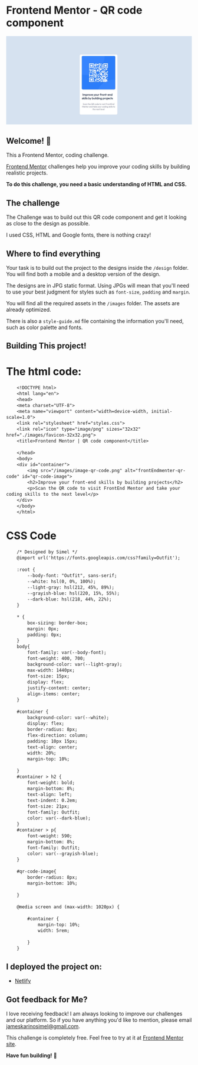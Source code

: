 # Frontend Mentor - QR code component

![Design preview for the QR code component coding challenge](./design/preview.jpg)

## Welcome! 👋

This a Frontend Mentor, coding challenge.

[Frontend Mentor](https://www.frontendmentor.io) challenges help you improve your coding skills by building realistic projects.

**To do this challenge, you need a basic understanding of HTML and CSS.**

## The challenge

The Challenge was to build out this QR code component and get it looking as close to the design as possible.

I used CSS, HTML and Google fonts, there is nothing crazy!

## Where to find everything

Your task is to build out the project to the designs inside the `/design` folder. You will find both a mobile and a desktop version of the design. 

The designs are in JPG static format. Using JPGs will mean that you'll need to use your best judgment for styles such as `font-size`, `padding` and `margin`. 

You will find all the required assets in the `/images` folder. The assets are already optimized.

There is also a `style-guide.md` file containing the information you'll need, such as color palette and fonts.

## Building This project!
# The html code:
```
    <!DOCTYPE html>
    <html lang="en">
    <head>
    <meta charset="UTF-8">
    <meta name="viewport" content="width=device-width, initial-scale=1.0">
    <link rel="stylesheet" href="styles.css">
    <link rel="icon" type="image/png" sizes="32x32" href="./images/favicon-32x32.png">
    <title>Frontend Mentor | QR code component</title>

    </head>
    <body>  
    <div id="container">
        <img src="/images/image-qr-code.png" alt="frontEndmenter-qr-code" id="qr-code-image">
        <h2>Improve your front-end skills by building projects</h2>
        <p>Scan the QR code to visit FrontEnd Mentor and take your coding skills to the next level</p>
    </div>
    </body>
    </html>
```
# CSS Code
```
    /* Designed by Simel */
    @import url('https://fonts.googleapis.com/css?family=Outfit');

    :root {
        --body-font: "Outfit", sans-serif;
        --white: hsl(0, 0%, 100%);
        --light-gray: hsl(212, 45%, 89%);
        --grayish-blue: hsl(220, 15%, 55%);
        --dark-blue: hsl(218, 44%, 22%);
    }

    * {
        box-sizing: border-box;
        margin: 0px;
        padding: 0px;
    }
    body{
        font-family: var(--body-font);
        font-weight: 400, 700;
        background-color: var(--light-gray);
        max-width: 1440px;
        font-size: 15px;
        display: flex;
        justify-content: center;
        align-items: center;
    }

    #container {
        background-color: var(--white);
        display: flex;
        border-radius: 8px;
        flex-direction: column;
        padding: 10px 15px;
        text-align: center;
        width: 20%;
        margin-top: 10%;
        
    }
    #container > h2 {
        font-weight: bold;
        margin-bottom: 8%;
        text-align: left;
        text-indent: 0.2em;
        font-size: 21px;
        font-family: Outfit;
        color: var(--dark-blue);
    }
    #container > p{
        font-weight: 590;
        margin-bottom: 8%;
        font-family: Outfit;
        color: var(--grayish-blue);
    }

    #qr-code-image{
        border-radius: 8px;
        margin-bottom: 10%;
        
    }

    @media screen and (max-width: 1020px) {
            
        #container {
            margin-top: 10%;
            width: 5rem;

        } 
    }
```

## I deployed the project on:

- [Netlify](https://bestqrcode-frontend-mentor.netlify.app/)

## Got feedback for Me?

I love receiving feedback! I am always looking to improve our challenges and our platform. So if you have anything you'd like to mention, please email jameskarinosimel@gmail.com. 

This challenge is completely free. Feel free to try at it at [Frontend Mentor site](https://www.frontendmentor.io).

**Have fun building!** 🚀
